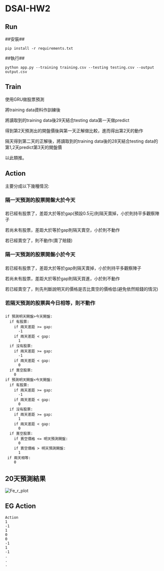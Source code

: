 
# DSAI-HW2


## Run ##


##安裝##
```
pip install -r requirements.txt
```

##執行##
```
python app.py --training training.csv --testing testing.csv --output output.csv
```


## Train ##

使用GRU做股票預測

將training data資料作訓練後

將讀取到的training data後29天結合testing data第一天做predict

得到第2天預測出的開盤價後與第一天正解做比較，進而得出第2天的動作

隔天得到第二天的正解後，將讀取到的training data後的28天結合testing data的第1,2天predict第3天的開盤價

以此類推。

## Action ##

主要分成以下幾種情況:

### **隔一天預測的股票開盤大於今天** <h3>

  若已經有股票了，差距大於等於gap(預設0.5元)則隔天賣掉，小於則持平多觀察陣子
  
  若尚未有股票，差距大於等於gap則隔天賣空，小於則不動作
  
  若已經賣空了，則不動作(賣了賠錢)
  
### **隔一天預測的股票開盤小於今天** <h3>

  若已經有股票了，差距大於等於gap則隔天賣掉，小於則持平多觀察陣子
  
  若尚未有股票，差距大於等於gap則隔天買進，小於則不動作
  
  若已經賣空了，則先判斷說明天的價格是否比賣空的價格低(避免依然賠錢的情況)
    
### **若隔天預測的股票與今日相等，則不動作** <h3> 
```
if 預測明天開盤>今天開盤:
  if 有股票:
    if 兩天差距 >= gap:
      -1
    if 兩天差距 < gap:
      1
  if 沒有股票:
    if 兩天差距 >= gap:
      -1
    if 兩天差距 < gap:
      0
  if 賣空股票:
    0
if 預測明天開盤<今天開盤:
  if 有股票:
    if 兩天差距 >= gap:
      -1
    if 兩天差距 < gap:
      0
  if 沒有股票:
    if 兩天差距 >= gap:
      1
    if 兩天差距 < gap:
      0
  if 賣空股票:
    if 賣空價格 <= 明天預測開盤:
      0
    if 賣空價格 > 明天預測開盤:
      1
 if 兩天相等:
    0
```
## 20天預測結果 ##

![Fe_r_plot](https://user-images.githubusercontent.com/66662065/114268892-1d92bf00-9a36-11eb-9109-6756aa4c0409.png)

## EG Action ##


```
Action
1
-1
1
0
0
-1
1
-1
.
.
.

```

